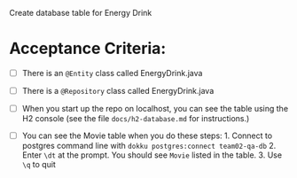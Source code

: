 Create database table for Energy Drink


# Acceptance Criteria:

- [ ] There is an `@Entity` class called EnergyDrink.java
- [ ] There is a `@Repository` class called EnergyDrink.java
- [ ] When you start up the repo on localhost, you can see the table
      using the H2 console (see the file `docs/h2-database.md` for 
      instructions.)
- [ ] You can see the Movie table when you do these steps:
      1. Connect to postgres command line with 
         ```
         dokku postgres:connect team02-qa-db
         ```
      2. Enter `\dt` at the prompt. You should see
         `Movie` listed in the table.
      3. Use `\q` to quit


